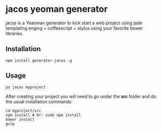 # jacos yeoman generator

jacos is a Yeaoman generator to kick start a web project using jade templating enging + coffeescript + stylus using your favorite bower libraries.


## Installation
```
npm install generator-jacos -g
```

## Usage

```
yo jacos myproject
```

After creating your project you will need to go under the **src** folder and do the usual installation commands:

```
cd myproject/src
npm install # Or: sudo npm install
bower install
gulp
```

